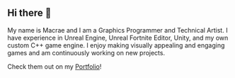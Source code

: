 ## Hi there 👋
My name is Macrae and I am a Graphics Programmer and Technical Artist. I have experience in Unreal Engine, Unreal Fortnite Editor, Unity, and my own custom C++ game engine. I enjoy making visually appealing and engaging games and am continuously working on new projects. 

Check them out on my [Portfolio](https://www.macraesmith.com)!

